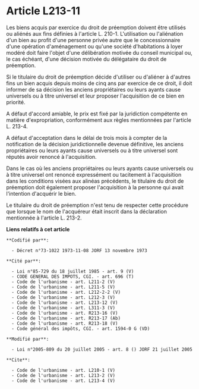 # Article L213-11

Les biens acquis par exercice du droit de préemption doivent être utilisés ou aliénés aux fins définies à l'article L. 210-1.
L'utilisation ou l'aliénation d'un bien au profit d'une personne privée autre que le concessionnaire d'une opération
d'aménagement ou qu'une société d'habitations à loyer modéré doit faire l'objet d'une délibération motivée du conseil
municipal ou, le cas échéant, d'une décision motivée du délégataire du droit de préemption. 

Si le titulaire du droit de préemption décide d'utiliser ou d'aliéner à d'autres fins un bien acquis depuis moins de cinq ans
par exercice de ce droit, il doit informer de sa décision les anciens propriétaires ou leurs ayants cause universels ou à
titre universel et leur proposer l'acquisition de ce bien en priorité. 

A défaut d'accord amiable, le prix est fixé par la juridiction compétente en matière d'expropriation, conformément aux règles
mentionnées par l'article L. 213-4. 

A défaut d'acceptation dans le délai de trois mois à compter de la notification de la décision juridictionnelle devenue
définitive, les anciens propriétaires ou leurs ayants cause universels ou à titre universel sont réputés avoir renoncé à
l'acquisition. 

Dans le cas où les anciens propriétaires ou leurs ayants cause universels ou à titre universel ont renoncé expressément ou
tacitement à l'acquisition dans les conditions visées aux alinéas précédents, le titulaire du droit de préemption doit
également proposer l'acquisition à la personne qui avait l'intention d'acquérir le bien. 

Le titulaire du droit de préemption n'est tenu de respecter cette procédure que lorsque le nom de l'acquéreur était inscrit
dans la déclaration mentionnée à l'article L. 213-2.

**Liens relatifs à cet article**

	**Codifié par**:

	  - Décret n°73-1022 1973-11-08 JORF 13 novembre 1973

	**Cité par**:

	  - Loi n°85-729 du 18 juillet 1985 - art. 9 (V)
	  - CODE GENERAL DES IMPOTS, CGI. - art. 696 (T)
	  - Code de l'urbanisme - art. L211-2 (V)
	  - Code de l'urbanisme - art. L211-5 (V)
	  - Code de l'urbanisme - art. L212-2-2 (V)
	  - Code de l'urbanisme - art. L212-3 (V)
	  - Code de l'urbanisme - art. L213-12 (V)
	  - Code de l'urbanisme - art. L311-3 (V)
	  - Code de l'urbanisme - art. R213-16 (V)
	  - Code de l'urbanisme - art. R213-17 (Ab)
	  - Code de l'urbanisme - art. R213-18 (V)
	  - Code général des impôts, CGI. - art. 1594-0 G (VD)

	**Modifié par**:

	  - Loi n°2005-809 du 20 juillet 2005 - art. 8 () JORF 21 juillet 2005

	**Cite**:

	  - Code de l'urbanisme - art. L210-1 (V)
	  - Code de l'urbanisme - art. L213-2 (V)
	  - Code de l'urbanisme - art. L213-4 (V)
